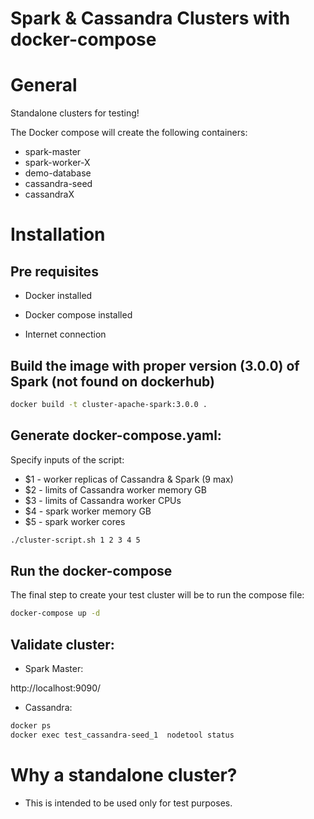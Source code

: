 # Spark & Cassandra Clusters with docker-compose

# General

Standalone clusters for testing!

The Docker compose will create the following containers:

* spark-master
* spark-worker-X
* demo-database
* cassandra-seed
* cassandraX


# Installation

## Pre requisites

* Docker installed

* Docker compose  installed

* Internet connection

## Build the image with proper version (3.0.0) of Spark (not found on dockerhub)

```sh
docker build -t cluster-apache-spark:3.0.0 .
```

## Generate docker-compose.yaml:

Specify inputs of the script:
* $1 - worker replicas of Cassandra & Spark (9 max)
* $2 - limits of Cassandra worker memory GB
* $3 - limits of Cassandra worker CPUs
* $4 - spark worker memory GB
* $5 - spark worker cores

```sh
./cluster-script.sh 1 2 3 4 5
```


## Run the docker-compose

The final step to create your test cluster will be to run the compose file:

```sh
docker-compose up -d
```

## Validate cluster:

* Spark Master:

http://localhost:9090/

* Cassandra:

```sh
docker ps
docker exec test_cassandra-seed_1  nodetool status
```

# Why a standalone cluster?

* This is intended to be used only for test purposes.
